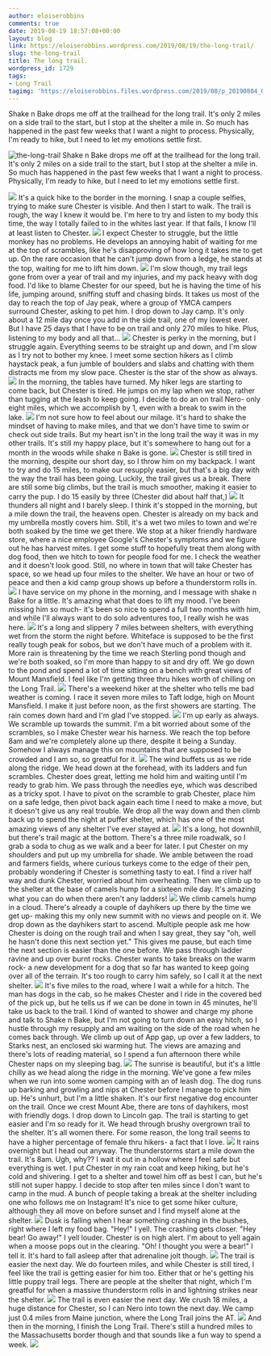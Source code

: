 ```yaml
---
author: eloiserobbins
comments: true
date: 2019-08-19 18:57:08+00:00
layout: blog
link: https://eloiserobbins.wordpress.com/2019/08/19/the-long-trail/
slug: the-long-trail
title: The long trail.
wordpress_id: 1729
tags:
- Long Trail
tagimg: 'https://eloiserobbins.files.wordpress.com/2019/08/p_20190804_070508_vhdr_auto_hp2552120280468959516.jpg'
---
```


Shake n Bake drops me off at the trailhead for the long trail. It's only 2 miles on a side trail to the start, but I stop at the shelter a mile in. So much has happened in the past few weeks that I want a night to process. Physically, I'm ready to hike, but I need to let my emotions settle first.


![the-long-trail](https://eloiserobbins.files.wordpress.com/2019/08/p_20190804_070508_vhdr_auto_hp2552120280468959516.jpg)
Shake n Bake drops me off at the trailhead for the long trail. It's only 2 miles on a side trail to the start, but I stop at the shelter a mile in. So much has happened in the past few weeks that I want a night to process. Physically, I'm ready to hike, but I need to let my emotions settle first.

![](https://eloiserobbins.files.wordpress.com/2019/08/p_20190804_070925_vhdr_auto_hp5738221002912883052.jpg)
It's a quick hike to the border in the morning. I snap a couple selfies, trying to make sure Chester is visible. And then I start to walk. The trail is rough, the way I knew it would be. I'm here to try and listen to my body this time, the way I totally failed to in the whites last year. If that fails, I know I'll at least listen to Chester.
![](https://eloiserobbins.files.wordpress.com/2019/08/p_20190804_103042_vhdr_auto_hp3671725059925299373.jpg)
I expect Chester to struggle, but the little monkey has no problems. He develops an annoying habit of waiting for me at the top of scrambles, like he's disapproving of how long it takes me to get up. On the rare occasion that he can't jump down from a ledge, he stands at the top, waiting for me to lift him down.
![](https://eloiserobbins.files.wordpress.com/2019/08/p_20190804_142833_vhdr_auto_hp9078970311834610813.jpg)
I'm slow though, my trail legs gone from over a year of trail and my injuries, and my pack heavy with dog food. I'd like to blame Chester for our speed, but he is having the time of his life, jumping around, sniffing stuff and chasing birds. It takes us most of the day to reach the top of Jay peak, where a group of YMCA campers surround Chester, asking to pet him. I drop down to Jay camp. It's only about a 12 mile day once you add in the side trail, one of my lowest ever. But I have 25 days that I have to be on trail and only 270 miles to hike. Plus, listening to my body and all that...
![](https://eloiserobbins.files.wordpress.com/2019/08/p_20190804_1623057742733016605460384.jpg)
Chester is perky in the morning, but I struggle again. Everything seems to be straight up and down, and I'm slow as I try not to bother my knee. I meet some section hikers as I climb haystack peak, a fun jumble of boulders and slabs and chatting with them distracts me from my slow pace. Chester is the star of the show as always.
![](https://eloiserobbins.files.wordpress.com/2019/08/p_20190807_113901_vhdr_auto_hp9051896297460501080.jpg)
In the morning, the tables have turned. My hiker legs are starting to come back, but Chester is tired. He jumps on my lap when we stop, rather than tugging at the leash to keep going. I decide to do an on trail Nero- only eight miles, which we accomplish by 1, even with a break to swim in the lake.
![](https://eloiserobbins.files.wordpress.com/2019/08/p_20190809_143924_vhdr_auto_hp6278017060965823276.jpg)
I'm not sure how to feel about our milage. It's hard to shake the mindset of having to make miles, and that we don't have time to swim or check out side trails. But my heart isn't in the long trail the way it was in my other trails. It's still my happy place, but it's somewhere to hang out for a month in the woods while shake n Bake is gone.
![](https://eloiserobbins.files.wordpress.com/2019/08/p_20190810_095409_vhdr_auto3940257241005143194.jpg)
Chester is still tired in the morning, despite our short day, so I throw him on my backpack. I want to try and do 15 miles, to make our resupply easier, but that's a big day with the way the trail has been going. Luckily, the trail gives us a break. There are still some big climbs, but the trail is much smoother, making it easier to carry the pup. I do 15 easily by three (Chester did about half that,)
![](https://eloiserobbins.files.wordpress.com/2019/08/p_20190811_081624_vhdr_auto5126108261620945001.jpg)
It thunders all night and I barely sleep. I think it's stopped in the morning, but a mile down the trail, the heavens open. Chester is already on my back and my umbrella mostly covers him. Still, it's a wet two miles to town and we're both soaked by the time we get there. We stop at a hiker friendly hardware store, where a nice employee Google's Chester's symptoms and we figure out he has harvest mites. I get some stuff to hopefully treat them along with dog food, then we hitch to town for people food for me. I check the weather and it doesn't look good. Still, no where in town that will take Chester has space, so we head up four miles to the shelter. We have an hour or two of peace and then a kid camp group shows up before a thunderstorm rolls in.
![](https://eloiserobbins.files.wordpress.com/2019/08/p_20190811_083000_vhdr_auto1134056531963870097.jpg)
I have service on my phone in the morning, and I message with shake n Bake for a little. It's amazing what that does to lift my mood. I've been missing him so much- it's been so nice to spend a full two months with him, and while I'll always want to do solo adventures too, I really wish he was here.
![](https://eloiserobbins.files.wordpress.com/2019/08/p_20190811_083025_vhdr_auto_hp4391722256767205497.jpg)
It's a long and slippery 7 miles between shelters, with everything wet from the storm the night before. Whiteface is supposed to be the first really tough peak for sobos, but we don't have much of a problem with it. More rain is threatening by the time we reach Sterling pond though and we're both soaked, so I'm more than happy to sit and dry off. We go down to the pond and spend a lot of time sitting on a bench with great views of Mount Mansfield. I feel like I'm getting three thru hikes worth of chilling on the Long Trail.
![](https://eloiserobbins.files.wordpress.com/2019/08/p_20190811_084031_vhdr_auto_hp3917312524409940012.jpg)
There's a weekend hiker at the shelter who tells me bad weather is coming. I race it seven more miles to Taft lodge, high on Mount Mansfield. I make it just before noon, as the first showers are starting. The rain comes down hard and I'm glad I've stopped.
![](https://eloiserobbins.files.wordpress.com/2019/08/p_20190811_094816_vhdr_auto2878619760416397819.jpg)
I'm up early as always. We scramble up towards the summit. I'm a bit worried about some of the scrambles, so I make Chester wear his harness. We reach the top before 8am and we're completely alone up there, despite it being a Sunday. Somehow I always manage this on mountains that are supposed to be crowded and I am so, so greatful for it.
![](https://eloiserobbins.files.wordpress.com/2019/08/p_20190811_140544_vhdr_auto_hp1372372624506333401.jpg)
The wind buffets us as we ride along the ridge. We head down at the forehead, with its ladders and fun scrambles. Chester does great, letting me hold him and waiting until I'm ready to grab him. We pass through the needles eye, which was described as a tricky spot. I have to pivot on the scramble to grab Chester, place him on a safe ledge, then pivot back again each time I need to make a move, but it doesn't give us any real trouble. We drop all the way down and then climb back up to spend the night at puffer shelter, which has one of the most amazing views of any shelter I've ever stayed at.
![](https://eloiserobbins.files.wordpress.com/2019/08/p_20190811_175223_vhdr_auto_hp3591504732190186743.jpg)
It's a long, hot downhill, but there's trail magic at the bottom. There's a three mile roadwalk, so I grab a soda to chug as we walk and a beer for later. I put Chester on my shoulders and put up my umbrella for shade. We amble between the road and farmers fields, where curious turkeys come to the edge of their pen, probably wondering if Chester is something tasty to eat. I find a river half way and dunk Chester, worried about him overheating. Then we climb up to the shelter at the base of camels hump for a sixteen mile day. It's amazing what you can do when there aren't any ladders!
![](https://eloiserobbins.files.wordpress.com/2019/08/p_20190812_060438_vhdr_auto_hp1708662140601410531.jpg)
We climb camels hump in a cloud. There's already a couple of dayhikers up there by the time we get up- making this my only new summit with no views and people on it. We drop down as the dayhikers start to ascend. Multiple people ask me how Chester is doing on the rough trail and when I say great, they say "oh, well he hasn't done this next section yet." This gives me pause, but each time the next section is easier than the one before. We pass through ladder ravine and up over burnt rocks. Chester wants to take breaks on the warm rock- a new development for a dog that so far has wanted to keep going over all of the terrain. It's too rough to carry him safely, so I call it at the next shelter.
![](https://eloiserobbins.files.wordpress.com/2019/08/p_20190813_090418_vhdr_auto6077907558640001652.jpg)
It's five miles to the road, where I wait a while for a hitch. The man has dogs in the cab, so he makes Chester and I ride in the covered bed of the pick up, but he tells us if we can be done in town in 45 minutes, he'll take us back to the trail. I kind of wanted to shower and charge my phone and talk to Shake n Bake, but I'm not going to turn down an easy hitch, so I hustle through my resupply and am waiting on the side of the road when he comes back through. We climb up out of App gap, up over a few ladders, to Starks nest, an enclosed ski warming hut. The views are amazing and there's lots of reading material, so I spend a fun afternoon there while Chester naps on my sleeping bag.
![](https://eloiserobbins.files.wordpress.com/2019/08/p_20190813_0931246410694000316189202.jpg)
The sunrise is beautiful, but it's a little chilly as we head along the ridge in the morning. We've gone a few miles when we run into some women camping with an of leash dog. The dog runs up barking and growling and nips at Chester before I manage to pick him up. He's unhurt, but I'm a little shaken. It's our first negative dog encounter on the trail. Once we crest Mount Abe, there are tons of dayhikers, most with friendly dogs. I drop down to Lincoln gap. The trail is starting to get easier and I'm so ready for it. We head through brushy overgrown trail to the shelter. It's all women there. For some reason, the long trail seems to have a higher percentage of female thru hikers- a fact that I love.
![](https://eloiserobbins.files.wordpress.com/2019/08/p_20190814_133654_vhdr_auto_hp7117257500319911655.jpg)
It rains overnight but I head out anyway. The thunderstorms start a mile down the trail. It's 8am. Ugh, why?? I wait it out in a hollow where I feel safe but everything is wet. I put Chester in my rain coat and keep hiking, but he's cold and shivering. I get to a shelter and towel him off as best I can, but he's still not super happy. I decide to stop after ten miles since I don't want to camp in the mud. A bunch of people taking a break at the shelter including one who follows me on Instagram! It's nice to get some hiker culture, although they all move on before sunset and I find myself alone at the shelter.
![](https://eloiserobbins.files.wordpress.com/2019/08/p_20190815_060901_vhdr_auto_hp1065428185551330579.jpg)
Dusk is falling when I hear something crashing in the bushes, right where I left my food bag. "Hey!" I yell. The crashing gets closer. "Hey bear! Go away!" I yell louder. Chester is on high alert. I'm about to yell again when a moose pops out in the clearing. "Oh! I thought you were a bear!" I tell it. It's hard to fall asleep  after that adrenaline jolt though.
![](https://eloiserobbins.files.wordpress.com/2019/08/p_20190815_063703_vhdr_auto_hp7458011090904330318.jpg)
The trail is easier the next day. We do fourteen miles, and while Chester is still tired, I feel like the trail is getting easier for him too. Either that or he's getting his little puppy trail legs. There are people at the shelter that night, which I'm greatful for when a massive thunderstorm rolls in and lightning strikes near the shelter.
![](https://eloiserobbins.files.wordpress.com/2019/08/p_20190815_081830_vhdr_auto4662625219387946033.jpg)
The trail is even easier the next day. We crush 18 miles, a huge distance for Chester, so I can Nero into town the next day. We camp just 0.4 miles from Maine junction, where the Long Trail joins the AT.
![](https://eloiserobbins.files.wordpress.com/2019/08/p_20190815_103627_vhdr_auto_hp2501783957272125734.jpg)
And then in the morning, I finish the Long Trail. There's still a hundred miles to the Massachusetts border though and that sounds like a fun way to spend a week.
![](https://eloiserobbins.files.wordpress.com/2019/08/p_20190819_063611_vhdr_auto1390373942212193079.jpg)
